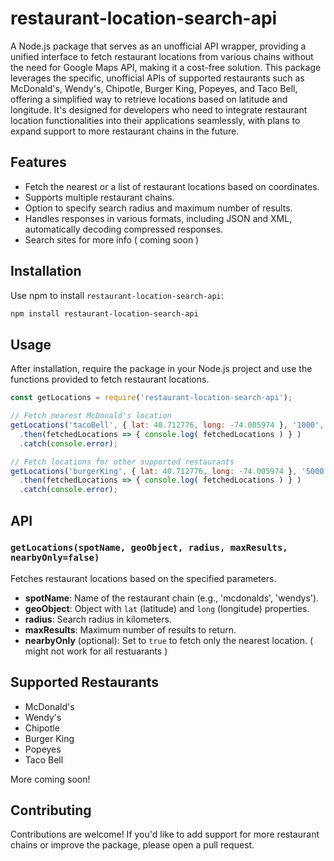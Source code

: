 # restaurant-location-search-api

A Node.js package that serves as an unofficial API wrapper, providing a unified interface to fetch restaurant locations from various chains without the need for Google Maps API, making it a cost-free solution. This package leverages the specific, unofficial APIs of supported restaurants such as McDonald's, Wendy's, Chipotle, Burger King, Popeyes, and Taco Bell, offering a simplified way to retrieve locations based on latitude and longitude. It's designed for developers who need to integrate restaurant location functionalities into their applications seamlessly, with plans to expand support to more restaurant chains in the future.


## Features

- Fetch the nearest or a list of restaurant locations based on coordinates.
- Supports multiple restaurant chains.
- Option to specify search radius and maximum number of results.
- Handles responses in various formats, including JSON and XML, automatically decoding compressed responses.
- Search sites for more info ( coming soon )

## Installation

Use npm to install `restaurant-location-search-api`:

```bash
npm install restaurant-location-search-api
```

## Usage

After installation, require the package in your Node.js project and use the functions provided to fetch restaurant locations.

```javascript
const getLocations = require('restaurant-location-search-api');

// Fetch nearest McDonald's location
getLocations('tacoBell', { lat: 40.712776, long: -74.005974 }, '1000', '1', true)
  .then(fetchedLocations => { console.log( fetchedLocations ) } )
  .catch(console.error);

// Fetch locations for other supported restaurants
getLocations('burgerKing', { lat: 40.712776, long: -74.005974 }, '5000', '5')
  .then(fetchedLocations => { console.log( fetchedLocations ) } )
  .catch(console.error);
```

## API

### `getLocations(spotName, geoObject, radius, maxResults, nearbyOnly=false)`

Fetches restaurant locations based on the specified parameters.

- **spotName**: Name of the restaurant chain (e.g., 'mcdonalds', 'wendys').
- **geoObject**: Object with `lat` (latitude) and `long` (longitude) properties.
- **radius**: Search radius in kilometers.
- **maxResults**: Maximum number of results to return.
- **nearbyOnly** (optional): Set to `true` to fetch only the nearest location. ( might not work for all restuarants )

## Supported Restaurants

- McDonald's
- Wendy's
- Chipotle
- Burger King
- Popeyes
- Taco Bell

More coming soon!

## Contributing

Contributions are welcome! If you'd like to add support for more restaurant chains or improve the package, please open a pull request.
